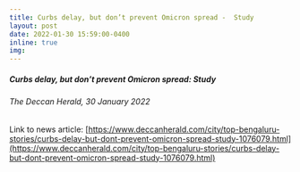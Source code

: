 ```yaml
---
title: Curbs delay, but don’t prevent Omicron spread -  Study 
layout: post
date: 2022-01-30 15:59:00-0400
inline: true
img:
---
```


##### Curbs delay, but don’t prevent Omicron spread: Study 
###### The Deccan Herald, 30 January 2022
Link to news article: 
[https://www.deccanherald.com/city/top-bengaluru-stories/curbs-delay-but-dont-prevent-omicron-spread-study-1076079.html](https://www.deccanherald.com/city/top-bengaluru-stories/curbs-delay-but-dont-prevent-omicron-spread-study-1076079.html)

